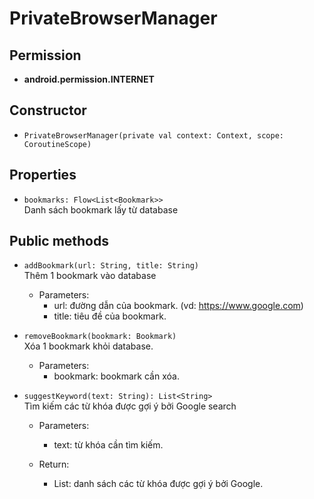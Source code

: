 

# PrivateBrowserManager

## Permission
- **android.permission.INTERNET**

## Constructor
- ```PrivateBrowserManager(private val context: Context, scope: CoroutineScope)```

## Properties
- ```bookmarks: Flow<List<Bookmark>>```\
Danh sách bookmark lấy từ database


## Public methods
- ```addBookmark(url: String, title: String)```\
Thêm 1 bookmark vào database
    - Parameters:
        - url: đường dẫn của bookmark. (vd: https://www.google.com)
        - title: tiêu đề của bookmark.


- ```removeBookmark(bookmark: Bookmark)```\
Xóa 1 bookmark khỏi database.
    - Parameters:
        - bookmark: bookmark cần xóa.

- ```suggestKeyword(text: String): List<String>```\
Tìm kiếm các từ khóa được gợi ý bởi Google search
    - Parameters:
        - text: từ khóa cần tìm kiếm.
    
    - Return:
        - List<String>: danh sách các từ khóa được gợi ý bởi Google.



